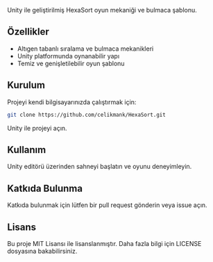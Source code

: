 
Unity ile geliştirilmiş HexaSort oyun mekaniği ve bulmaca şablonu.

## Özellikler

- Altıgen tabanlı sıralama ve bulmaca mekanikleri
- Unity platformunda oynanabilir yapı
- Temiz ve genişletilebilir oyun şablonu

## Kurulum

Projeyi kendi bilgisayarınızda çalıştırmak için:

```bash
git clone https://github.com/celikmank/HexaSort.git
```
Unity ile projeyi açın.

## Kullanım

Unity editörü üzerinden sahneyi başlatın ve oyunu deneyimleyin.

## Katkıda Bulunma

Katkıda bulunmak için lütfen bir pull request gönderin veya issue açın.

## Lisans

Bu proje MIT Lisansı ile lisanslanmıştır. Daha fazla bilgi için LICENSE dosyasına bakabilirsiniz.
